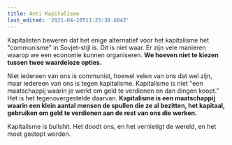 ```yaml
---
title: Anti Kapitalisme
last_edited: '2021-04-28T11:25:38.684Z'
---
```


Kapitalisten beweren dat het enige alternatief voor het kapitalisme het "communisme" in Sovjet-stijl is. Dit is niet waar. Er zijn vele manieren waarop we een economie kunnen organiseren. **We hoeven niet te kiezen tussen twee waardeloze opties.**

Niet iedereen van ons is communist, hoewel velen van ons dat wel zijn, maar iedereen van ons is tegen kapitalisme. Kapitalisme is niet "een maatschappij waarin je werkt om geld te verdienen en dan dingen koopt." Het is het tegenovergestelde daarvan. **Kapitalisme is een maatschappij waarin een klein aantal mensen de spullen die ze al bezitten, het kapitaal, gebruiken om geld te verdienen aan de rest van ons die werken.**

Kapitalisme is bullshit.
Het doodt ons, en het vernietigt de wereld, en het moet gestopt worden.

